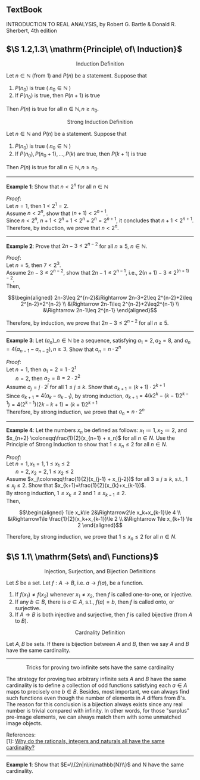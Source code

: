 ## $\mathrm{Text Book}$
INTRODUCTION TO REAL ANALYSIS, by Robert G. Bartle & Donald R. Sherbert, 4th edition

## $\S 1.2,1.3\ \mathrm{Principle\ of\ Induction}$ 

<p align="center">Induction Definition</p>

Let $n\in\mathbb{N}$ (from 1) and $P(n)$ be a statement. Suppose that

1. $P(n_0)$ is true ( $n_0\in\mathbb{N}$ )
2. If $P(n_0)$ is true, then $P(n+1)$ is true

Then $P(n)$ is true for all $n\in\mathbb{N}, n\ge n_0$.

<p align="center">Strong Induction Definition</p>

Let $n\in\mathbb{N}$ and $P(n)$ be a statement. Suppose that

1. $P(n_0)$ is true ( $n_0\in\mathbb{N}$ )
2. If $P(n_0), P(n_0+1), …, P(k)$ are true, then $P(k+1)$ is true

Then $P(n)$ is true for all $n\in\mathbb{N}, n\ge n_0$.

---

**Example 1**: Show that $n<2^n$ for all $n\in\mathbb{N}$

*Proof*:<br>
Let $n=1$, then $1<2^1=2$.<br>
Assume $n<2^n$, show that $(n+1)<2^{n+1}$.<br>
Since $n<2^n$, $n+1<2^n+1<2^n+2^n=2^{n+1}$, it concludes that $n+1<2^{n+1}$. <br>
Therefore, by induction, we prove that $n<2^n$.

---

**Example 2**: Prove that $2n-3\leq 2^{n-2}$ for all $n \geq 5$, $n\in \mathbb{N}$.

*Proof*:<br>
Let $n=5$, then $7<2^{3}$.<br>
Assume $2n-3\leq 2^{n-2}$, show that $2n-1\leq 2^{n-1}$, i.e., $2(n+1)-3\leq 2^{(n+1)-2}$.<br>
Then,

$$\begin{aligned}
2n-3\leq 2^{n-2}&\Rightarrow 2n-3+2\leq 2^{n-2}+2\leq 2^{n-2}+2^{n-2} \\
&\Rightarrow 2n-1\leq 2^{n-2}+2\leq2^{n-1} \\
&\Rightarrow 2n-1\leq 2^{n-1}
\end{aligned}$$

Therefore, by induction, we prove that $2n-3\leq 2^{n-2}$ for all $n \geq 5$.

---

**Example 3**: Let $(a_n)\_{n\in\mathbb{N}}$ be a sequence, satisfying $a_1=2, a_2=8$, and $a_n=4(a_{n-1}-a_{n-2}), n\ge 3$. Show that $a_n=n\cdot2^n$

*Proof*:<br>
Let $n=1$, then $a_1=2=1\cdot2^1$<br>
&ensp;&ensp;&ensp; $n=2$, then $a_2=8=2\cdot2^2$<br>
Assume $a_j=j\cdot2^j$ for all $1\le j\le k$. Show that $a_{k+1}=(k+1)\cdot2^{k+1}$<br>
Since $a_{k+1}=4(a_k-a_{k-1})$, by strong induction, $a_{k+1}=4(k2^k-(k-1)2^{k-1})=4(2^{k-1})(2k-k+1)=(k+1)2^{k+1}$<br>
Therefore, by strong induction, we prove that $a_n=n\cdot2^n$

---

**Example 4**: Let the numbers $x_n$ be defined as follows: $x_1 \coloneqq1, x_2 \coloneqq2$, and $x_{n+2} \coloneqq\frac{1}{2}(x_{n+1} + x_n)$ for all $n\in N$. Use the Principle of Strong Induction to show that $1 \leq x_n\leq 2$ for all $n \in N$.

*Proof*:<br>
Let $n=1, x_1=1, 1\le x_1\le2$<br>
&ensp;&ensp;&ensp; $n=2, x_2=2, 1\le x_2\le2$<br>
Assume $x_j\coloneqq\frac{1}{2}(x_{j-1} + x_{j-2})$ for all $3\le j\le k$, s.t., $1\le x_j\le2$. Show that $x_{k+1}=\frac{1}{2}(x_{k}+x_{k-1})$.<br>
By strong induction, $1\le x_k\le2$ and $1\le x_{k-1}\le2$.<br>
Then,

$$\begin{aligned}
1\le x_k\le 2&\Rightarrow2\le x_k+x_{k-1}\le 4 \\
&\Rightarrow1\le \frac{1}{2}(x_k+x_{k-1})\le 2 \\
&\Rightarrow 1\le x_{k+1} \le 2
\end{aligned}$$

Therefore, by strong induction, we prove that $1 \leq x_n\leq 2$ for all $n \in N$.

## $\S 1.1\ \mathrm{Sets\ and\ Functions}$

<p align="center">Injection, Surjection, and Bijection Definitions</p>

Let $S$ be a set. Let $f: A\to B$, i.e. $a\to f(a)$, be a function.
1. If $f(x_1)\ne f(x_2)$ whenever $x_1\ne x_2$, then $f$ is called one-to-one, or injective.
2. If any $b\in B$, there is $a\in A$, s.t., $f(a)=b$, then $f$ is called onto, or surjective.
3. If $A\to B$ is both injective and surjective, then $f$ is called bijective (from $A$ to $B$).

<p align="center">Cardnality Definition</p>

Let $A, B$ be sets. If there is bijection between $A$ and $B$, then we say $A$ and $B$ have the same cardinality.

---

<p align="center">Tricks for proving two infinite sets have the same cardinality</p>

The strategy for proving two arbitrary infinite sets $A$ and $B$ have the same cardinality is to define a collection of odd functions satisfying each $a\in A$ maps to precisely one $b\in B$. Besides, most important, we can always find such functions even though the number of elements in $A$ differs from $B$'s. The reason for this conclusion is a bijection always exists since any real number is trivial compared with infinity. In other words, for those "surplus" pre-image elements, we can always match them with some unmatched image objects. 

References:<br>
[1]: [Why do the rationals, integers and naturals all have the same cardinality?](https://math.stackexchange.com/questions/182236/why-do-the-rationals-integers-and-naturals-all-have-the-same-cardinality)

---

**Example 1**: Show that $E=\\{2n|n\in\mathbb{N}\\}$ and $\mathrm{N}$ have the same cardinality.

